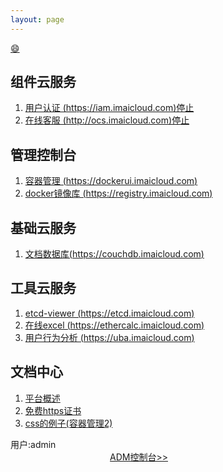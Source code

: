 ```yaml
---
layout: page
---
```

[:smile:](http://www.emoji-cheat-sheet.com/)

## 组件云服务 ##
1. [用户认证 (https://iam.imaicloud.com)停止](/iam/)
2. [在线客服 (http://ocs.imaicloud.com)停止](http://ocs.imaicloud.com)

## 管理控制台 ##
1. [容器管理 (https://dockerui.imaicloud.com)](https://dockerui.imaicloud.com)            
2. [docker镜像库 (https://registry.imaicloud.com)](https://registry.imaicloud.com)

## 基础云服务 ##
1. [文档数据库(https://couchdb.imaicloud.com)](https://couchdb.imaicloud.com/_utils)

## 工具云服务 ##
1. [etcd-viewer (https://etcd.imaicloud.com)](https://etcd.imaicloud.com)
2. [在线excel (https://ethercalc.imaicloud.com)](https://ethercalc.imaicloud.com)
3. [用户行为分析 (https://uba.imaicloud.com)](https://uba.imaicloud.com)

## 文档中心 ##
1. [平台概述](/doc/plat)
2. [免费https证书](/doc/letsencrypt-https)
3. [css的例子(容器管理2)](http://dockerui2.imaiclouid.com)

<div class="adm-block">
    <div class="col-md-12">
        <div class="portlet">
            <div class="portlet-title">
                <div class="pull-left" style="width:50%;">用户:admin</div>
                <div class="pull-right" style="width:50%;text-align:right;">
                    <a href="https://dev.imaicloud.com/adm-web?user_id=admin" target="_blank" style="cursor:pointer;">ADM控制台>></a>
                </div>
            </div>
        </div>
    </div>
</div>
